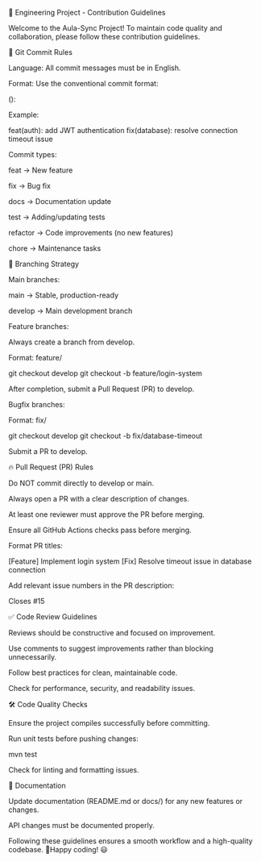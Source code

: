 🚀 Engineering Project - Contribution Guidelines

Welcome to the Aula-Sync Project! To maintain code quality and collaboration, please follow these contribution guidelines.

📌 Git Commit Rules

Language: All commit messages must be in English.

Format: Use the conventional commit format:

<type>(<scope>): <message>

Example:

feat(auth): add JWT authentication
fix(database): resolve connection timeout issue

Commit types:

feat → New feature

fix → Bug fix

docs → Documentation update

test → Adding/updating tests

refactor → Code improvements (no new features)

chore → Maintenance tasks

🌱 Branching Strategy

Main branches:

main → Stable, production-ready

develop → Main development branch

Feature branches:

Always create a branch from develop.

Format: feature/<short-description>

git checkout develop
git checkout -b feature/login-system

After completion, submit a Pull Request (PR) to develop.

Bugfix branches:

Format: fix/<short-description>

git checkout develop
git checkout -b fix/database-timeout

Submit a PR to develop.

🔥 Pull Request (PR) Rules

Do NOT commit directly to develop or main.

Always open a PR with a clear description of changes.

At least one reviewer must approve the PR before merging.

Ensure all GitHub Actions checks pass before merging.

Format PR titles:

[Feature] Implement login system
[Fix] Resolve timeout issue in database connection

Add relevant issue numbers in the PR description:

Closes #15

✅ Code Review Guidelines

Reviews should be constructive and focused on improvement.

Use comments to suggest improvements rather than blocking unnecessarily.

Follow best practices for clean, maintainable code.

Check for performance, security, and readability issues.

🛠️ Code Quality Checks

Ensure the project compiles successfully before committing.

Run unit tests before pushing changes:

mvn test

Check for linting and formatting issues.

📜 Documentation

Update documentation (README.md or docs/) for any new features or changes.

API changes must be documented properly.

Following these guidelines ensures a smooth workflow and a high-quality codebase. 🚀Happy coding! 😃
